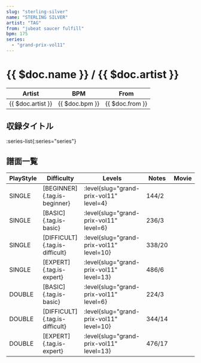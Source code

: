 ```yaml
---
slug: "sterling-silver"
name: "STERLING SILVER"
artist: "TAG"
from: "jubeat saucer fulfill"
bpm: 175
series:
  - "grand-prix-vol11"
---
```


# {{ $doc.name }} / {{ $doc.artist }}

|Artist|BPM|From|
|------|---|----|
|{{ $doc.artist }}|{{ $doc.bpm }}|{{ $doc.from }}|

## 収録タイトル

:series-list{:series="series"}

## 譜面一覧

|PlayStyle|Difficulty|Levels|Notes|Movie|
|---------|----------|------|-----|-----|
|SINGLE|[BEGINNER]{.tag.is-beginner}|<div class="field is-grouped is-grouped-multiline"> :level{slug="grand-prix-vol11" level=4}</div>|144/2||
|SINGLE|[BASIC]{.tag.is-basic}|<div class="field is-grouped is-grouped-multiline"> :level{slug="grand-prix-vol11" level=6}</div>|236/3||
|SINGLE|[DIFFICULT]{.tag.is-difficult}|<div class="field is-grouped is-grouped-multiline"> :level{slug="grand-prix-vol11" level=10}</div>|338/20||
|SINGLE|[EXPERT]{.tag.is-expert}|<div class="field is-grouped is-grouped-multiline"> :level{slug="grand-prix-vol11" level=13}</div>|486/6||
|DOUBLE|[BASIC]{.tag.is-basic}|<div class="field is-grouped is-grouped-multiline"> :level{slug="grand-prix-vol11" level=6}</div>|224/3||
|DOUBLE|[DIFFICULT]{.tag.is-difficult}|<div class="field is-grouped is-grouped-multiline"> :level{slug="grand-prix-vol11" level=10}</div>|344/14||
|DOUBLE|[EXPERT]{.tag.is-expert}|<div class="field is-grouped is-grouped-multiline"> :level{slug="grand-prix-vol11" level=13}</div>|476/17||
